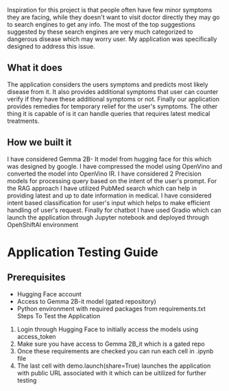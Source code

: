 Inspiration for this project is that people often have few minor symptoms they are facing, while they doesn't want to visit doctor directly they may go to search engines to get any info. The most of the top suggestions suggested by these search engines are very much categorized to dangerous disease which may worry user. My application was specifically designed to address this issue.
## What it does
The application considers the users symptoms and predicts most likely disease from it. It also provides additional symptoms that user can counter verify if they have these additional symptoms or not. Finally our application provides remedies for temporary relief for the user's symptoms. The other thing it is capable of is it can handle queries that requires latest medical treatments.

## How we built it
I have considered Gemma 2B- It model from hugging face for this which was designed by google. I have compressed the model using OpenVino and converted the model into OpenVino IR. I have considered 2 Precision models for processing query based on the intent of the user's prompt. For the RAG approach I have utilized PubMed search which can help in providing latest and up to date information in medical.
I have considered intent based classification for user's input which helps to make efficient handling of user's request. Finally for chatbot I have used Gradio which can launch the application through Jupyter notebook and deployed through OpehShiftAI environment

# Application Testing Guide

## Prerequisites
- Hugging Face account
- Access to Gemma 2B-it model (gated repository)
- Python environment with required packages from requirements.txt
Steps To Test the Application
1) Login through Hugging Face to initially access the models using access_token
2) Make sure you have access to Gemma 2B_it which is a gated repo
3) Once these requirements are checked you can run each cell in .ipynb file
4) The last cell with demo.launch(share=True) launches the application with public URL associated with it which can be uitilized for further testing
   
